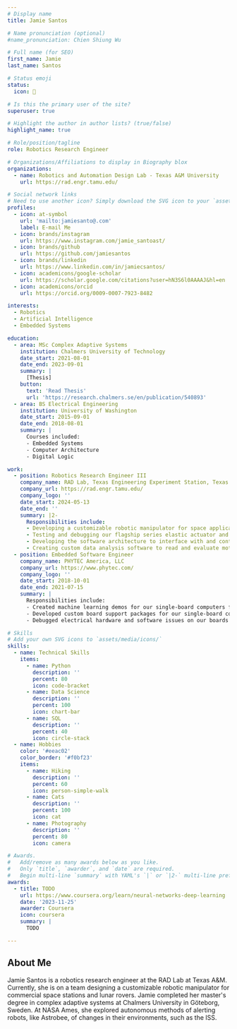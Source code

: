 ```yaml
---
# Display name
title: Jamie Santos

# Name pronunciation (optional)
#name_pronunciation: Chien Shiung Wu

# Full name (for SEO)
first_name: Jamie
last_name: Santos

# Status emoji
status:
  icon: 🤖

# Is this the primary user of the site?
superuser: true

# Highlight the author in author lists? (true/false)
highlight_name: true

# Role/position/tagline
role: Robotics Research Engineer

# Organizations/Affiliations to display in Biography blox
organizations:
  - name: Robotics and Automation Design Lab - Texas A&M University
    url: https://rad.engr.tamu.edu/

# Social network links
# Need to use another icon? Simply download the SVG icon to your `assets/media/icons/` folder.
profiles:
  - icon: at-symbol
    url: 'mailto:jamiesanto@.com'
    label: E-mail Me
  - icon: brands/instagram
    url: https://www.instagram.com/jamie_santoast/
  - icon: brands/github
    url: https://github.com/jamiesantos
  - icon: brands/linkedin
    url: https://www.linkedin.com/in/jamiecsantos/
  - icon: academicons/google-scholar
    url: https://scholar.google.com/citations?user=hN3S6l0AAAAJ&hl=en
  - icon: academicons/orcid
    url: https://orcid.org/0009-0007-7923-8482

interests:
  - Robotics
  - Artificial Intelligence
  - Embedded Systems

education:
  - area: MSc Complex Adaptive Systems
    institution: Chalmers University of Technology
    date_start: 2021-08-01
    date_end: 2023-09-01
    summary: |
      [Thesis]
    button:
      text: 'Read Thesis'
      url: 'https://research.chalmers.se/en/publication/540893'
  - area: BS Electrical Engineering
    institution: University of Washington
    date_start: 2015-09-01
    date_end: 2018-08-01
    summary: |
      Courses included:
      - Embedded Systems
      - Computer Architecture
      - Digital Logic

work:
  - position: Robotics Research Engineer III
    company_name: RAD Lab, Texas Engineering Experiment Station, Texas A&M
    company_url: https://rad.engr.tamu.edu/ 
    company_logo: ''
    date_start: 2024-05-13
    date_end: ''
    summary: |2-
      Responsibilities include:
      - Developing a customizable robotic manipulator for space applications
      - Testing and debugging our flagship series elastic actuator and motor controller
      - Developing the software architecture to interface with and control the robotic manipulator at the joint and arm levels
      - Creating custom data analysis software to read and evaluate motor controller and actuator performance
  - position: Embedded Software Engineer
    company_name: PHYTEC America, LLC
    company_url: https://www.phytec.com/
    company_logo: ''
    date_start: 2018-10-01
    date_end: 2021-07-15
    summary: |
      Responsibilities include:
      - Created machine learning demos for our single-board computers for use at conferences
      - Developed custom board support packages for our single-board computers (Linux, U-Boot)
      - Debugged electrical hardware and software issues on our boards and in our BSPs

# Skills
# Add your own SVG icons to `assets/media/icons/`
skills:
  - name: Technical Skills
    items:
      - name: Python
        description: ''
        percent: 80
        icon: code-bracket
      - name: Data Science
        description: ''
        percent: 100
        icon: chart-bar
      - name: SQL
        description: ''
        percent: 40
        icon: circle-stack
  - name: Hobbies
    color: '#eeac02'
    color_border: '#f0bf23'
    items:
      - name: Hiking
        description: ''
        percent: 60
        icon: person-simple-walk
      - name: Cats
        description: ''
        percent: 100
        icon: cat
      - name: Photography
        description: ''
        percent: 80
        icon: camera

# Awards.
#   Add/remove as many awards below as you like.
#   Only `title`, `awarder`, and `date` are required.
#   Begin multi-line `summary` with YAML's `|` or `|2-` multi-line prefix and indent 2 spaces below.
awards:
  - title: TODO
    url: https://www.coursera.org/learn/neural-networks-deep-learning
    date: '2023-11-25'
    awarder: Coursera
    icon: coursera
    summary: |
      TODO

---
```


## About Me

Jamie Santos is a robotics research engineer at the RAD Lab at Texas A&M. Currently, she is on a team designing a customizable robotic manipulator for commercial space stations and lunar rovers. Jamie completed her master's degree in complex adaptive systems at Chalmers University in Göteborg, Sweden. At NASA Ames, she explored autonomous methods of alerting robots, like Astrobee, of changes in their environments, such as the ISS.
